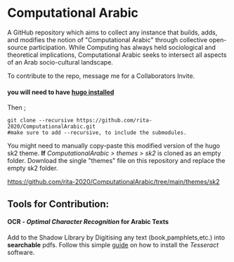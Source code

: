 # Computational Arabic
A GitHub repository which aims to collect any instance that builds, adds, and modifies the notion of "Computational Arabic" through collective open-source participation. While Computing has always held sociological and theoretical implications, Computational Arabic seeks to intersect all aspects of an Arab socio-cultural landscape. 

To contribute to the repo, message me for a Collaborators Invite.
#### you will need to have [hugo installed](https://gohugo.io/getting-started/installing/)

Then ; 

    git clone --recursive https://github.com/rita-2020/ComputationalArabic.git 
    #make sure to add --recursive, to include the submodules.

You might need to manually copy-paste this modified version of the hugo sk2 theme. __If__ 
_ComputationalArabic > themes > sk2_ is cloned as an empty folder. Download the single "themes" file on this repository and replace the empty sk2 folder.

https://github.com/rita-2020/ComputationalArabic/tree/main/themes/sk2 


## Tools for Contribution: 

#### OCR - _Optimal Character Recognition_ for Arabic Texts 
Add to the Shadow Library by Digitising any text (book,pamphlets,etc.) into **searchable** pdfs. Follow this simple [guide](https://rita-2020.github.io/posts/ocr_tutorial/) on how to install the _Tesseract_ software. 







